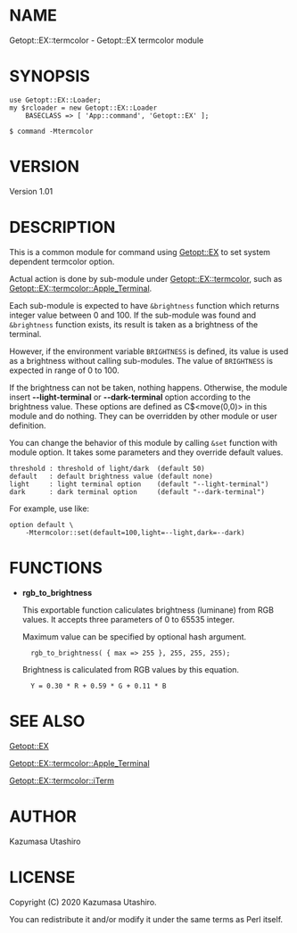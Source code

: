 # NAME

Getopt::EX::termcolor - Getopt::EX termcolor module

# SYNOPSIS

    use Getopt::EX::Loader;
    my $rcloader = new Getopt::EX::Loader
        BASECLASS => [ 'App::command', 'Getopt::EX' ];

    $ command -Mtermcolor

# VERSION

Version 1.01

# DESCRIPTION

This is a common module for command using [Getopt::EX](https://metacpan.org/pod/Getopt::EX) to set system
dependent termcolor option.

Actual action is done by sub-module under [Getopt::EX::termcolor](https://metacpan.org/pod/Getopt::EX::termcolor),
such as [Getopt::EX::termcolor::Apple\_Terminal](https://metacpan.org/pod/Getopt::EX::termcolor::Apple_Terminal).

Each sub-module is expected to have `&brightness` function which
returns integer value between 0 and 100.  If the sub-module was found
and `&brightness` function exists, its result is taken as a
brightness of the terminal.

However, if the environment variable `BRIGHTNESS` is defined, its
value is used as a brightness without calling sub-modules.  The value
of `BRIGHTNESS` is expected in range of 0 to 100.

If the brightness can not be taken, nothing happens.  Otherwise, the
module insert **--light-terminal** or **--dark-terminal** option
according to the brightness value.  These options are defined as
C$<move(0,0)> in this module and do nothing.  They can be overridden
by other module or user definition.

You can change the behavior of this module by calling `&set` function
with module option.  It takes some parameters and they override
default values.

    threshold : threshold of light/dark  (default 50)
    default   : default brightness value (default none)
    light     : light terminal option    (default "--light-terminal")
    dark      : dark terminal option     (default "--dark-terminal")

For example, use like:

    option default \
        -Mtermcolor::set(default=100,light=--light,dark=--dark)

# FUNCTIONS

- **rgb\_to\_brightness**

    This exportable function caliculates brightness (luminane) from RGB
    values.  It accepts three parameters of 0 to 65535 integer.

    Maximum value can be specified by optional hash argument.

        rgb_to_brightness( { max => 255 }, 255, 255, 255);

    Brightness is caliculated from RGB values by this equation.

        Y = 0.30 * R + 0.59 * G + 0.11 * B

# SEE ALSO

[Getopt::EX](https://metacpan.org/pod/Getopt::EX)

[Getopt::EX::termcolor::Apple\_Terminal](https://metacpan.org/pod/Getopt::EX::termcolor::Apple_Terminal)

[Getopt::EX::termcolor::iTerm](https://metacpan.org/pod/Getopt::EX::termcolor::iTerm)

# AUTHOR

Kazumasa Utashiro

# LICENSE

Copyright (C) 2020 Kazumasa Utashiro.

You can redistribute it and/or modify it under the same terms
as Perl itself.
